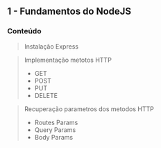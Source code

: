 ## 1 - Fundamentos do NodeJS
  

### Conteúdo
  

> Instalação Express

> Implementação metotos HTTP 
>- GET
>- POST
>- PUT
>- DELETE  

> Recuperação parametros dos metodos HTTP 
>- Routes Params
>- Query Params
>- Body Params
 
